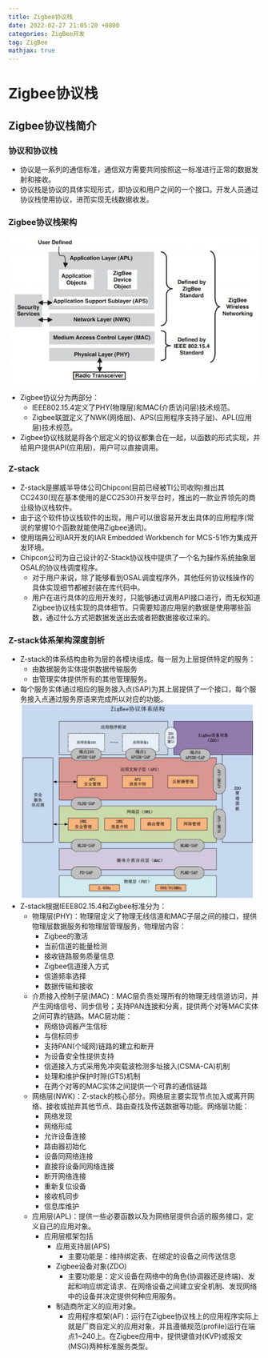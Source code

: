 ```yaml
---
title: Zigbee协议栈
date: 2022-02-27 21:05:20 +0800
categories: ZigBee开发
tag: ZigBee
mathjax: true
---
```


# Zigbee协议栈

## Zigbee协议栈简介

### 协议和协议栈
- 协议是一系列的通信标准，通信双方需要共同按照这一标准进行正常的数据发射和接收。
- 协议栈是协议的具体实现形式，即协议和用户之间的一个接口。开发人员通过协议栈使用协议，进而实现无线数据收发。

### Zigbee协议栈架构
![Zigbee无线网络协议层](https://github.com/zjn-astonishe/image/blob/main/Zigbee/Zigbee%E6%97%A0%E7%BA%BF%E7%BD%91%E7%BB%9C%E5%8D%8F%E8%AE%AE%E5%B1%82.png?raw=true)
- Zigbee协议分为两部分：
  - IEEE802.15.4定义了PHY(物理层)和MAC(介质访问层)技术规范。
  - Zigbee联盟定义了NWK(网络层)、APS(应用程序支持子层)、APL(应用层)技术规范。
- Zigbee协议栈就是将各个层定义的协议都集合在一起，以函数的形式实现，并给用户提供API(应用层)，用户可以直接调用。

### Z-stack
- Z-stack是挪威半导体公司Chipcon(目前已经被TI公司收购)推出其CC2430(现在基本使用的是CC2530)开发平台时，推出的一款业界领先的商业级协议栈软件。
- 由于这个软件协议栈软件的出现，用户可以很容易开发出具体的应用程序(常说的掌握10个函数就能使用Zigbee通讯)。
- 使用瑞典公司IAR开发的IAR Embedded Workbench for MCS-51作为集成开发环境。
- Chipcon公司为自己设计的Z-Stack协议栈中提供了一个名为操作系统抽象层OSAL的协议栈调度程序。
  - 对于用户来说，除了能够看到OSAL调度程序外，其他任何协议栈操作的具体实现细节都被封装在库代码中。
  - 用户在进行具体的应用开发时，只能够通过调用API接口进行，而无权知道Zigbee协议栈实现的具体细节。只需要知道应用层的数据是使用哪些函数，通过什么方式把数据发送出去或者把数据接收过来的。

### Z-stack体系架构深度剖析
- Z-stack的体系结构由称为层的各模块组成。每一层为上层提供特定的服务：
  - 由数据服务实体提供数据传输服务
  - 由管理实体提供所有的其他管理服务。
- 每个服务实体通过相应的服务接入点(SAP)为其上层提供了一个接口，每个服务接入点通过服务原语来完成所以对应的功能。
![Z-stack体系结构](https://github.com/zjn-astonishe/image/blob/main/Zigbee/Z-stack%E4%BD%93%E7%B3%BB%E7%BB%93%E6%9E%84.png?raw=true)
- Z-stack根据IEEE802.15.4和Zigbee标准分为：
  - 物理层(PHY)：物理层定义了物理无线信道和MAC子层之间的接口，提供物理层数据服务和物理层管理服务，物理层内容：
    - Zigbee的激活
    - 当前信道的能量检测
    - 接收链路服务质量信息
    - Zigbee信道接入方式
    - 信道频率选择
    - 数据传输和接收
  - 介质接入控制子层(MAC)：MAC层负责处理所有的物理无线信道访问，并产生网络信号、同步信号；支持PAN连接和分离，提供两个对等MAC实体之间可靠的链路。MAC层功能：
    - 网络协调器产生信标
    - 与信标同步
    - 支持PAN(个域网)链路的建立和断开
    - 为设备安全性提供支持
    - 信道接入方式采用免冲突载波检测多址接入(CSMA-CA)机制
    - 处理和维护保护时隙(GTS)机制
    - 在两个对等的MAC实体之间提供一个可靠的通信链路
  - 网络层(NWK)：Z-stack的核心部分。网络层主要实现节点加入或离开网络、接收或抛弃其他节点、路由查找及传送数据等功能。网络层功能：
    - 网络发现
    - 网络形成
    - 允许设备连接
    - 路由器初始化
    - 设备同网络连接
    - 直接将设备同网络连接
    - 断开网络连接
    - 重新复位设备
    - 接收机同步
    - 信息库维护
  - 应用层(APL)：提供一些必要函数以及为网络层提供合适的服务接口，定义自己的应用对象。
    - 应用层框架包括
      - 应用支持层(APS)
        - 主要功能是：维持绑定表、在绑定的设备之间传送信息
      - Zigbee设备对象(ZDO)
        - 主要功能是：定义设备在网络中的角色(协调器还是终端)、发起和响应绑定请求、在网络设备之间建立安全机制、发现网络中的设备并决定提供何种应用服务。
      - 制造商所定义的应用对象。
        - 应用程序框架(AF)：运行在Zigbee协议栈上的应用程序实际上就是厂商自定义的应用对象，并且遵循规范(profile)运行在端点1~240上。在Zigbee应用中，提供键值对(KVP)或报文(MSG)两种标准服务类型。